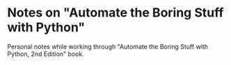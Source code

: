 # Notes on "Automate the Boring Stuff with Python"

Personal notes while working through "Automate the Boring Stuff with Python, 2nd Edition" book.

